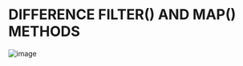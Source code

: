 # DIFFERENCE FILTER() AND MAP() METHODS 

![image](https://github.com/JashandeepSidhu712/MERN-Stack/assets/117754690/55a37ffc-d7b1-4f1a-b6c0-879a8dc92335)
